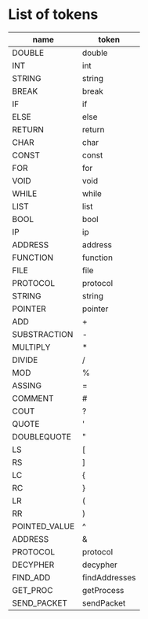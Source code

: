 # List of tokens
name | token
----- | -----
DOUBLE | double
INT | int
STRING | string
BREAK | break
IF | if
ELSE | else
RETURN | return
CHAR | char
CONST | const
FOR | for
VOID | void 
WHILE | while
LIST | list
BOOL | bool
IP | ip
ADDRESS | address
FUNCTION | function
FILE | file
PROTOCOL | protocol
STRING | string
POINTER | pointer
ADD | +
SUBSTRACTION | -
MULTIPLY | *
DIVIDE | /
MOD | %
ASSING | =
COMMENT | #
COUT | ?
QUOTE | '
DOUBLEQUOTE | "
LS | \[
RS | ]
LC | {
RC | }
LR | (
RR | )
POINTED_VALUE | ^
ADDRESS | &
PROTOCOL | protocol
DECYPHER | decypher
FIND_ADD | findAddresses
GET_PROC | getProcess
SEND_PACKET | sendPacket

